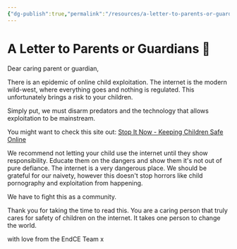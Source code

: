 ```yaml
---
{"dg-publish":true,"permalink":"/resources/a-letter-to-parents-or-guardians/"}
---
```


# A Letter to Parents or Guardians 💌

Dear caring parent or guardian,

There is an epidemic of online child exploitation. The internet is the modern wild-west, where everything goes and nothing is regulated. This unfortunately brings a risk to your children.

Simply put, we must disarm predators and the technology that allows exploitation to be mainstream.

You might want to check this site out: [Stop It Now - Keeping Children Safe Online](https://www.stopitnow.org/ohc-content/keeping-children-and-youth-safe-online) 

We recommend not letting your child use the internet until they show responsibility. Educate them on the dangers and show them it's not out of pure defiance. The internet is a very dangerous place. We should be grateful for our naivety, however this doesn't stop horrors like child pornography and exploitation from happening. 

We have to fight this as a community. 

Thank you for taking the time to read this. You are a caring person that truly cares for safety of children on the internet. It takes one person to change the world.

with love from the EndCE Team x